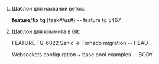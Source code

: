 1. Шаблон для названий веток:

    **feature**/**fix** **tg** {task#/us#}  -- feature tg 5467
    
2. Шаблон для коммита в Git:

    FEATURE TG-6022 Sanic -> Tornado migration -- HEAD
    
    Websockets configuration + base pool examples -- BODY